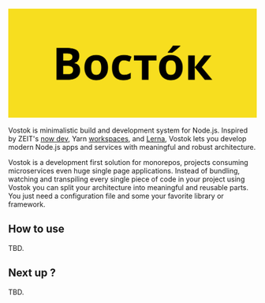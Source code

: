 ![vostok](./assets/vostok.jpg)

Vostok is minimalistic build and development system for Node.js. Inspired by ZEIT's [now dev](https://zeit.co/docs/now-cli#commands/dev), Yarn [workspaces](https://classic.yarnpkg.com/en/docs/workspaces/), and [Lerna](https://github.com/lerna/lerna), Vostok lets you develop modern Node.js apps and services with meaningful and robust architecture.

Vostok is a development first solution for monorepos, projects consuming microservices even huge single page applications. Instead of bundling, watching and transpiling every single piece of code in your project using Vostok you can split your architecture into meaningful and reusable parts. You just need a configuration file and some your favorite library or framework.

## How to use

TBD.

## Next up ?

TBD.
